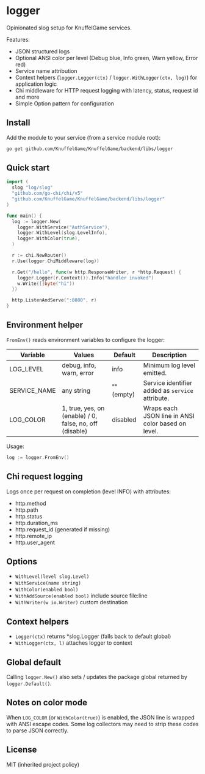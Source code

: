 # logger

Opinionated slog setup for KnuffelGame services.

Features:
- JSON structured logs
- Optional ANSI color per level (Debug blue, Info green, Warn yellow, Error red)
- Service name attribution
- Context helpers (`logger.Logger(ctx)` / `logger.WithLogger(ctx, log)`) for application logic
- Chi middleware for HTTP request logging with latency, status, request id and more
- Simple Option pattern for configuration

## Install

Add the module to your service (from a service module root):

```bash
go get github.com/KnuffelGame/KnuffelGame/backend/libs/logger
```

## Quick start

```go
import (
  slog "log/slog"
  "github.com/go-chi/chi/v5"
  "github.com/KnuffelGame/KnuffelGame/backend/libs/logger"
)

func main() {
  log := logger.New(
    logger.WithService("AuthService"),
    logger.WithLevel(slog.LevelInfo),
    logger.WithColor(true),
  )

  r := chi.NewRouter()
  r.Use(logger.ChiMiddleware(log))

  r.Get("/hello", func(w http.ResponseWriter, r *http.Request) {
    logger.Logger(r.Context()).Info("handler invoked")
    w.Write([]byte("hi"))
  })

  http.ListenAndServe(":8080", r)
}
```

## Environment helper

`FromEnv()` reads environment variables to configure the logger:

| Variable     | Values                                                  | Default    | Description                                        |
|--------------|---------------------------------------------------------|------------|----------------------------------------------------|
| LOG_LEVEL    | debug, info, warn, error                                | info       | Minimum log level emitted.                         |
| SERVICE_NAME | any string                                              | "" (empty) | Service identifier added as `service` attribute.   |
| LOG_COLOR    | 1, true, yes, on (enable) / 0, false, no, off (disable) | disabled   | Wraps each JSON line in ANSI color based on level. |

Usage:
```go
log := logger.FromEnv()
```

## Chi request logging
Logs once per request on completion (level INFO) with attributes:
- http.method
- http.path
- http.status
- http.duration_ms
- http.request_id (generated if missing)
- http.remote_ip
- http.user_agent

## Options
- `WithLevel(level slog.Level)`
- `WithService(name string)`
- `WithColor(enabled bool)`
- `WithAddSource(enabled bool)` include source file:line
- `WithWriter(w io.Writer)` custom destination

## Context helpers
- `Logger(ctx)` returns *slog.Logger (falls back to default global)
- `WithLogger(ctx, l)` attaches logger to context

## Global default
Calling `logger.New()` also sets / updates the package global returned by `logger.Default()`.

## Notes on color mode
When `LOG_COLOR` (or `WithColor(true)`) is enabled, the JSON line is wrapped with ANSI escape codes. Some log collectors may need to strip these codes to parse JSON correctly.

## License
MIT (inherited project policy)
